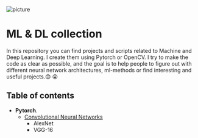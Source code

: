 ![picture](https://user-images.githubusercontent.com/88379173/186395140-e414ae8c-3240-4318-ad90-ad28d86d3ead.png)

# ML & DL collection
In this repository you can find projects and scripts related to Machine and Deep Learning. I create them using Pytorch or OpenCV. I try to make the code as clear as possible, and the goal is to help people to figure out with different neural network architectures, ml-methods or find interesting and useful projects.:blush: :stuck_out_tongue_winking_eye:
## Table of contents
- **Pytorch**.
    - [Convolutional Neural Networks](https://github.com/Chebart/ML-DL-collection/tree/main/Convolutional%20Neural%20Networks)
        - AlexNet
        - VGG-16

